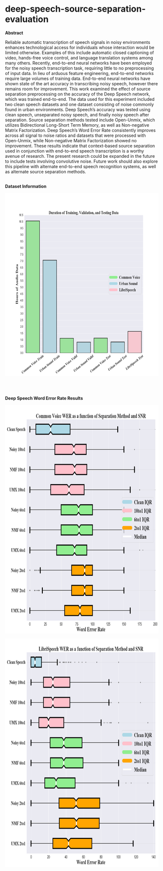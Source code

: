 # deep-speech-source-separation-evaluation

<b>Abstract</b> 

Reliable automatic transcription of speech signals in noisy environments enhances technological access for individuals whose interaction would be limited otherwise. 
Examples of this include automatic closed captioning of video, hands-free voice control, and language translation systems among many others. 
Recently, end-to-end neural networks have been employed for the noisy speech transcription task, requiring little to no preprocessing of input data. 
In lieu of arduous feature engineering, end-to-end networks require large volumes of training data. 
End-to-end neural networks have shown state of the art accuracy in transcribing noisy speech, however there remains room for improvement. 
This work examined the effect of source separation preprocessing on the accuracy of the Deep Speech network, which was trained end-to-end. 
The data used for this experiment included two clean speech datasets and one dataset consisting of noise commonly found in urban environments. 
Deep Speech’s accuracy was tested using clean speech, unseparated noisy speech, and finally noisy speech after separation. 
Source separation methods tested include Open-Unmix, which utilizes Bidirectional Long-Short Term Memory, as well as Non-negative Matrix Factorization. 
Deep Speech’s Word Error Rate consistently improves across all signal to noise ratios and datasets that were processed with Open-Unmix, while Non-negative Matrix Factorization showed no improvement. 
These results indicate that context-based source separation used in conjunction with end-to-end speech transcription is a worthy avenue of research. 
The present research could be expanded in the future to include tests involving convolutive noise. 
Future work should also explore this pipeline with alternate end-to-end speech recognition systems, as well as alternate source separation methods. 
<br><br>
 <p align="left">
 <b> Dataset Information </b>
 </p>
<p align="center">
<img width="700" height="600" src="https://raw.githubusercontent.com/tommy-fox/deep-speech-source-separation-evaluation/master/images/DATA_DURATION_DIST.png">
</p>
<br><br>
 <p align="left">
 <b> Deep Speech Word Error Rate Results </b>
 </p>
<p align="center">
<img width="750" height="750" src="https://raw.githubusercontent.com/tommy-fox/deep-speech-source-separation-evaluation/master/images/WER_CV1.png">
</p>

<p align="center">
<img width="750" height="750" src="https://raw.githubusercontent.com/tommy-fox/deep-speech-source-separation-evaluation/master/images/WER_LIB1.png">
</p>
